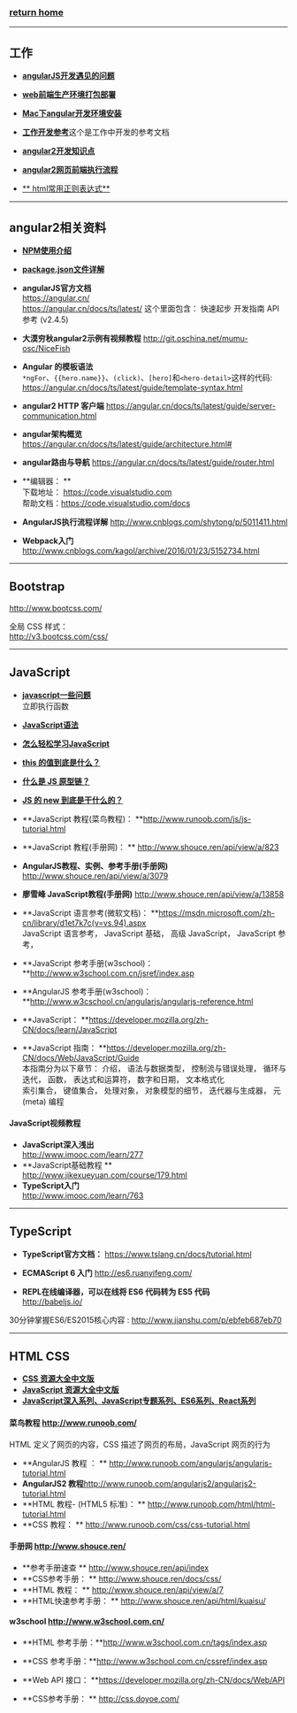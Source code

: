 ###  [**return home**](https://bitbucket.org/yulilong/my_wiki/wiki/Home)     
-----    
## 工作

* [**angularJS开发遇见的问题**](https://bitbucket.org/yulilong/my_wiki/wiki/angularJS%E5%BC%80%E5%8F%91%E9%81%87%E8%A7%81%E7%9A%84%E9%97%AE%E9%A2%98)       

* [**web前端生产环境打包部署**](https://bitbucket.org/yulilong/my_wiki/wiki/web前端生产环境部署)        

* [**Mac下angular开发环境安装**](https://bitbucket.org/yulilong/my_wiki/wiki/Mac下angular开发环境安装)      

* [**工作开发参考**](https://bitbucket.org/yulilong/my_wiki/wiki/工作开发参考)这个是工作中开发的参考文档         

* [**angular2开发知识点**](https://bitbucket.org/yulilong/my_wiki/wiki/angular2开发知识点)       

* [**angular2网页前端执行流程**](https://bitbucket.org/yulilong/my_wiki/wiki/angular2网页前端执行流程)       

* [** html常用正则表达式**](https://bitbucket.org/yulilong/my_wiki/wiki/html常用正则表达式)      

------------------
## angular2相关资料

* [**NPM使用介绍**](https://bitbucket.org/yulilong/my_wiki/wiki/NPM使用介绍)     

* [**package.json文件详解**](https://bitbucket.org/yulilong/my_wiki/wiki/package.json文件详解)     

* **angularJS官方文档**      
https://angular.cn/           
https://angular.cn/docs/ts/latest/  这个里面包含： 快速起步 开发指南   API 参考 (v2.4.5)    
 
* **大漠穷秋angular2示例有视频教程** http://git.oschina.net/mumu-osc/NiceFish

* **Angular 的模板语法**   
`*ngFor`、`{{hero.name}}`、`(click)`、`[hero]`和`<hero-detail>`这样的代码: https://angular.cn/docs/ts/latest/guide/template-syntax.html       

* **angular2 HTTP 客户端** https://angular.cn/docs/ts/latest/guide/server-communication.html

* **angular架构概览**  https://angular.cn/docs/ts/latest/guide/architecture.html#

* **angular路由与导航** https://angular.cn/docs/ts/latest/guide/router.html     

* **编辑器： **         
下载地址： https://code.visualstudio.com     
帮助文档：https://code.visualstudio.com/docs 

* **AngularJS执行流程详解** http://www.cnblogs.com/shytong/p/5011411.html    

* **Webpack入门** http://www.cnblogs.com/kagol/archive/2016/01/23/5152734.html

-----
## Bootstrap   

http://www.bootcss.com/     

全局 CSS 样式：    
http://v3.bootcss.com/css/      



----
## JavaScript    

* [**javascript一些问题**](https://bitbucket.org/yulilong/my_wiki/wiki/javascript%E4%B8%80%E4%BA%9B%E9%97%AE%E9%A2%98)      
立即执行函数       
* [**JavaScript语法**](https://bitbucket.org/yulilong/my_wiki/wiki/JavaScript%E8%AF%AD%E6%B3%95)     

* [**怎么轻松学习JavaScript**](http://www.jianshu.com/p/cba0eeba2371)       
 
* [**this 的值到底是什么？**](https://zhuanlan.zhihu.com/p/23804247)      
* [**什么是 JS 原型链？**](https://zhuanlan.zhihu.com/p/23090041?refer=study-fe)     
* [**JS 的 new 到底是干什么的？**](https://zhuanlan.zhihu.com/p/23987456?refer=study-fe)      
  
* **JavaScript 教程(菜鸟教程)： **http://www.runoob.com/js/js-tutorial.html      
* **JavaScript 教程(手册网)： **  http://www.shouce.ren/api/view/a/823      
* **AngularJS教程、实例、参考手册(手册网)**   http://www.shouce.ren/api/view/a/3079 
* **廖雪峰 JavaScript教程(手册网)** http://www.shouce.ren/api/view/a/13858         
* **JavaScript 语言参考(微软文档)： **https://msdn.microsoft.com/zh-cn/library/d1et7k7c(v=vs.94).aspx      
JavaScript 语言参考，  JavaScript 基础，  高级 JavaScript， JavaScript 参考，        
* **JavaScript 参考手册(w3school)：**http://www.w3school.com.cn/jsref/index.asp      
* **AngularJS 参考手册(w3school)： **http://www.w3cschool.cn/angularjs/angularjs-reference.html      
* **JavaScript： **https://developer.mozilla.org/zh-CN/docs/learn/JavaScript    
* **JavaScript 指南： **https://developer.mozilla.org/zh-CN/docs/Web/JavaScript/Guide      
本指南分为以下章节：
介绍， 语法与数据类型， 控制流与错误处理， 循环与迭代， 函数， 表达式和运算符， 数字和日期， 文本格式化      
索引集合，  键值集合，  处理对象，  对象模型的细节，  迭代器与生成器， 元 (meta) 编程        

#### JavaScript视频教程    

* **JavaScript深入浅出**    
http://www.imooc.com/learn/277       
* **JavaScript基础教程 **     
http://www.jikexueyuan.com/course/179.html    
* **TypeScript入门**     
http://www.imooc.com/learn/763       

---------
## TypeScript     

* **TypeScript官方文档：**  https://www.tslang.cn/docs/tutorial.html      

* **ECMAScript 6 入门**  http://es6.ruanyifeng.com/      
* **REPL在线编译器，可以在线将 ES6 代码转为 ES5 代码**       
 http://babeljs.io/          

30分钟掌握ES6/ES2015核心内容 : http://www.jianshu.com/p/ebfeb687eb70    


----------
## HTML CSS 

* [**CSS 资源大全中文版**](https://github.com/jobbole/awesome-css-cn)     
* [**JavaScript 资源大全中文版**](https://github.com/jobbole/awesome-javascript-cn)     
* [**JavaScript深入系列、JavaScript专题系列、ES6系列、React系列**](https://github.com/mqyqingfeng/Blog)      


#### 菜鸟教程 http://www.runoob.com/    
HTML 定义了网页的内容，CSS 描述了网页的布局，JavaScript 网页的行为      
* **AngularJS 教程 ： **  http://www.runoob.com/angularjs/angularjs-tutorial.html    
* **AngularJS2 教程**http://www.runoob.com/angularjs2/angularjs2-tutorial.html    
* **HTML 教程- (HTML5 标准)： **  http://www.runoob.com/html/html-tutorial.html     
* **CSS 教程： **   http://www.runoob.com/css/css-tutorial.html    

#### 手册网 http://www.shouce.ren/      
* **参考手册速查 **   http://www.shouce.ren/api/index   
* **CSS参考手册： **  http://www.shouce.ren/docs/css/    
* **HTML 教程： ** http://www.shouce.ren/api/view/a/7     
* **HTML快速参考手册：  **   http://www.shouce.ren/api/html/kuaisu/     

#### w3school http://www.w3school.com.cn/       
* **HTML 参考手册：**http://www.w3school.com.cn/tags/index.asp       
* **CSS 参考手册：**http://www.w3school.com.cn/cssref/index.asp      
   
* **Web API 接口： **https://developer.mozilla.org/zh-CN/docs/Web/API       
* **CSS参考手册： **  http://css.doyoe.com/